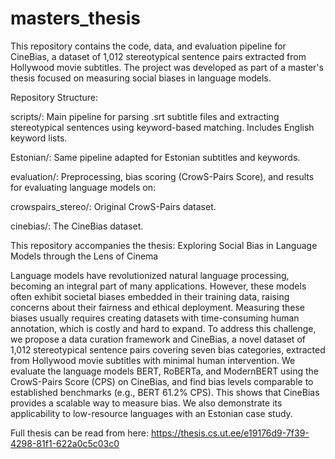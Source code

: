 # masters_thesis
This repository contains the code, data, and evaluation pipeline for CineBias, a dataset of 1,012 stereotypical sentence pairs extracted from Hollywood movie subtitles. The project was developed as part of a master's thesis focused on measuring social biases in language models.

Repository Structure:

scripts/: Main pipeline for parsing .srt subtitle files and extracting stereotypical sentences using keyword-based matching. Includes English keyword lists.

Estonian/: Same pipeline adapted for Estonian subtitles and keywords.

evaluation/: Preprocessing, bias scoring (CrowS-Pairs Score), and results for evaluating language models on:

crowspairs_stereo/: Original CrowS-Pairs dataset.

cinebias/: The CineBias dataset.


This repository accompanies the thesis: Exploring Social Bias in Language
Models through the Lens of Cinema

Language models have revolutionized natural language processing, becoming an integral part of many applications. However, these models
often exhibit societal biases embedded in their training data, raising
concerns about their fairness and ethical deployment. Measuring these
biases usually requires creating datasets with time-consuming human
annotation, which is costly and hard to expand. To address this challenge, we propose a data curation framework and CineBias, a novel
dataset of 1,012 stereotypical sentence pairs covering seven bias categories, extracted from Hollywood movie subtitles with minimal human
intervention. We evaluate the language models BERT, RoBERTa, and
ModernBERT using the CrowS-Pairs Score (CPS) on CineBias, and find
bias levels comparable to established benchmarks (e.g., BERT 61.2%
CPS). This shows that CineBias provides a scalable way to measure
bias. We also demonstrate its applicability to low-resource languages
with an Estonian case study.

Full thesis can be read from here: https://thesis.cs.ut.ee/e19176d9-7f39-4298-81f1-622a0c5c03c0



